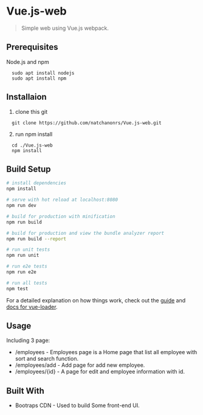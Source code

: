 # Vue.js-web

> Simple web using Vue.js webpack.

## Prerequisites

Node.js and npm
```
  sudo apt install nodejs
  sudo apt install npm
```

## Installaion

1. clone this git
```
  git clone https://github.com/natchanonrs/Vue.js-web.git
```

2. run npm install
```
  cd ./Vue.js-web
  npm install
```

## Build Setup

``` bash
# install dependencies
npm install

# serve with hot reload at localhost:8080
npm run dev

# build for production with minification
npm run build

# build for production and view the bundle analyzer report
npm run build --report

# run unit tests
npm run unit

# run e2e tests
npm run e2e

# run all tests
npm test
```

For a detailed explanation on how things work, check out the [guide](http://vuejs-templates.github.io/webpack/) and [docs for vue-loader](http://vuejs.github.io/vue-loader).

## Usage

Including 3 page:
* /employees - Employees page is a Home page that list all employee with sort and search function.
* /employees/add - Add page for add new employee.
* /employees/{id} - A page for edit and employee information with id.

## Built With
* Bootraps CDN - Used to build Some front-end UI.
